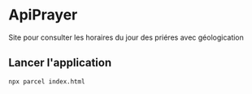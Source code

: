 # ApiPrayer

Site pour consulter les horaires du jour des priéres avec géologication 

## Lancer l'application 

`npx parcel index.html`